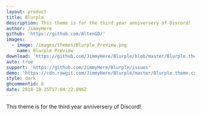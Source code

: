 ```yaml
---
layout: product
title: Blurple
description: This theme is for the third year anniversery of Discord!
author: JimmyHere
github: 'https://github.com/AltenGD/'
images:
  - image: /images/themes/Blurple_Preview.png
    name: Blurple Preview
download: 'https://github.com/JimmyHere/Blurple/blob/master/Blurple.theme.css'
auto: true
support: 'https://github.com/JimmyHere/Blurple/issues'
demo: 'https://cdn.rawgit.com/JimmyHere/Blurple/master/Blurple.theme.css'
style: dark
ghcommentid: 8
date: 2018-10-25T17:04:22.896Z
---
```

This theme is for the third year anniversery of Discord!